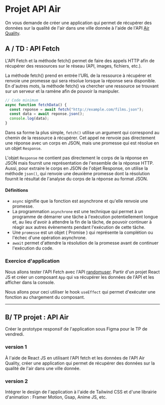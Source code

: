 # Projet API Air

On vous demande de créer une application qui permet de récupérer des données sur la qualité de l'air dans une ville donnée à l'aide de l'API [Air Quality](https://www.iqair.com).

## A / TD : API Fetch

L'API Fetch et la méthode fetch() permet de faire des appels HTTP afin de récupérer des ressources sur le réseau (API, images, fichiers, etc.).

La méthode fetch() prend en entrée l’URL de la ressource à récupérer et renvoie une promesse qui sera résolue lorsque la réponse sera disponible. En d'autres mots, la méthode fetch() va chercher une ressource se trouvant sur un serveur et la ramène afin de pouvoir la manipuler.

```javascript
// Code minimum
async function fetchData() {
  const reponse = await fetch("http://example.com/films.json");
  const data = await reponse.json();
  console.log(data);
}
```

Dans sa forme la plus simple, `fetch()` utilise un argument qui correspond au chemin de la ressource à récupérer. Cet appel ne renvoie pas directement une réponse avec un corps en JSON, mais une promesse qui est résolue en un objet `Response`.

L'objet `Response` ne contient pas directement le corps de la réponse en JSON mais fournit une représentation de l'ensemble de la réponse HTTP. Aussi, pour extraire le corps en JSON de l'objet Response, on utilise la méthode `json()`, qui renvoie une deuxième promesse dont la résolution fournit le résultat de l'analyse du corps de la réponse au format JSON.

#### Définitions

- `async` signifie que la fonction est asynchrone et qu'elle renvoie une promesse.
- La programmation `asynchrone` est une technique qui permet à un programme de démarrer une tâche à l'exécution potentiellement longue et, au lieu d'avoir à attendre la fin de la tâche, de pouvoir continuer à réagir aux autres évènements pendant l'exécution de cette tâche.
- Une `promesse` est un objet ( Promise ) qui représente la complétion ou l'échec d'une opération asynchrone.
- `await` permet d'attendre la résolution de la promesse avant de continuer l'exécution du code.

### Exercice d'application

Nous allons tester l'API Fetch avec l'API [randomuser](https://randomuser.me/api/).
Partir d'un projet React JS et créer un composant `App` qui va récupérer les données de l'API et les afficher dans la console.

Nous allons pour ceci utiliser le hook `useEffect` qui permet d'exécuter une fonction au chargement du composant.

---

## B/ TP projet : API Air

Créer le prototype responsif de l'application sous Figma pour le TP de vendredi.

### version 1

À l'aide de React JS en utilisant l'API fetch et les données de l'API Air Quality, créer une application qui permet de récupérer des données sur la qualité de l'air dans une ville donnée.

### version 2

Intégrer le design de l'application à l'aide de Tailwind CSS et d'une librairie d'animation : Framer Motion, Gsap, Anime JS, etc.
